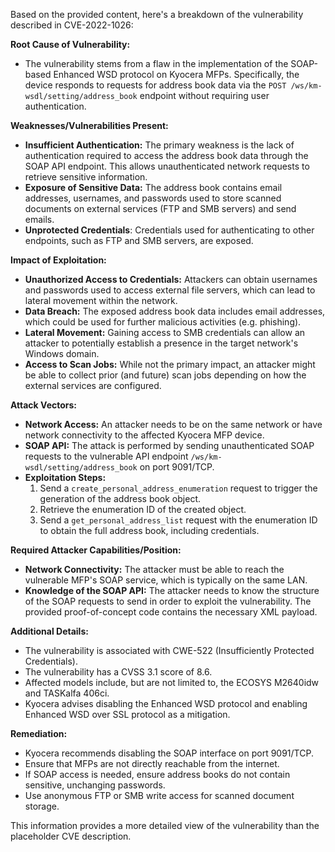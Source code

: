 Based on the provided content, here's a breakdown of the vulnerability described in CVE-2022-1026:

**Root Cause of Vulnerability:**

*   The vulnerability stems from a flaw in the implementation of the SOAP-based Enhanced WSD protocol on Kyocera MFPs. Specifically, the device responds to requests for address book data via the  `POST /ws/km-wsdl/setting/address_book` endpoint without requiring user authentication.

**Weaknesses/Vulnerabilities Present:**

*   **Insufficient Authentication:** The primary weakness is the lack of authentication required to access the address book data through the SOAP API endpoint. This allows unauthenticated network requests to retrieve sensitive information.
*   **Exposure of Sensitive Data:** The address book contains email addresses, usernames, and passwords used to store scanned documents on external services (FTP and SMB servers) and send emails.
* **Unprotected Credentials**: Credentials used for authenticating to other endpoints, such as FTP and SMB servers, are exposed.

**Impact of Exploitation:**

*   **Unauthorized Access to Credentials:** Attackers can obtain usernames and passwords used to access external file servers, which can lead to lateral movement within the network.
*   **Data Breach:** The exposed address book data includes email addresses, which could be used for further malicious activities (e.g. phishing).
*   **Lateral Movement:** Gaining access to SMB credentials can allow an attacker to potentially establish a presence in the target network's Windows domain.
*   **Access to Scan Jobs:** While not the primary impact, an attacker might be able to collect prior (and future) scan jobs depending on how the external services are configured.

**Attack Vectors:**

*   **Network Access:** An attacker needs to be on the same network or have network connectivity to the affected Kyocera MFP device.
*   **SOAP API:** The attack is performed by sending unauthenticated SOAP requests to the vulnerable API endpoint `/ws/km-wsdl/setting/address_book` on port 9091/TCP.
*   **Exploitation Steps:**
    1.  Send a `create_personal_address_enumeration` request to trigger the generation of the address book object.
    2.  Retrieve the enumeration ID of the created object.
    3.  Send a `get_personal_address_list` request with the enumeration ID to obtain the full address book, including credentials.

**Required Attacker Capabilities/Position:**

*   **Network Connectivity:** The attacker must be able to reach the vulnerable MFP's SOAP service, which is typically on the same LAN.
*   **Knowledge of the SOAP API:** The attacker needs to know the structure of the SOAP requests to send in order to exploit the vulnerability. The provided proof-of-concept code contains the necessary XML payload.

**Additional Details:**

*   The vulnerability is associated with CWE-522 (Insufficiently Protected Credentials).
*   The vulnerability has a CVSS 3.1 score of 8.6.
*   Affected models include, but are not limited to, the ECOSYS M2640idw and TASKalfa 406ci.
*   Kyocera advises disabling the Enhanced WSD protocol and enabling Enhanced WSD over SSL protocol as a mitigation.

**Remediation:**

*   Kyocera recommends disabling the SOAP interface on port 9091/TCP.
*   Ensure that MFPs are not directly reachable from the internet.
*  If SOAP access is needed, ensure address books do not contain sensitive, unchanging passwords.
*   Use anonymous FTP or SMB write access for scanned document storage.

This information provides a more detailed view of the vulnerability than the placeholder CVE description.